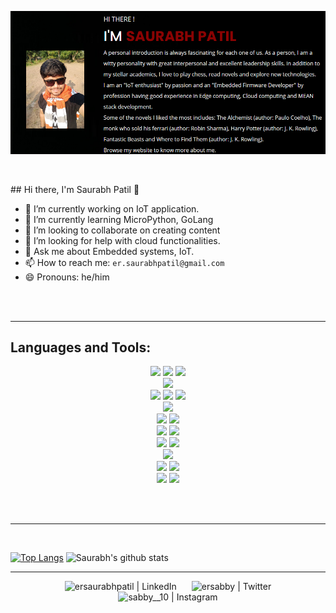 ![Website](https://raw.githubusercontent.com/ersabby/ersabby/master/assets/images/header.png)

<p align="center">
<a href="https://twitter.com/ersabby?ref_src=twsrc%5Etfw"> <img src="https://img.shields.io/twitter/follow/ersabby?color=1DA1F2&logo=twitter&style=for-the-badge" alt=""> </a>
</p>
## Hi there, I'm Saurabh Patil 👋

-   🔭 I’m currently working on IoT application.
-   🌱 I’m currently learning MicroPython, GoLang
-   👯 I’m looking to collaborate on creating content
-   🤔 I’m looking for help with cloud functionalities.
-   💬 Ask me about Embedded systems, IoT.
-   📫 How to reach me: `er.saurabhpatil@gmail.com`
-   😄 Pronouns: he/him
<!-- -   ⚡ Fun fact: I am a beat-boxer 😉 -->

<br />
<br />

* * *

## Languages and Tools:

<p align="center">
<img src="https://img.shields.io/badge/node.js%20-%2343853D.svg?&style=for-the-badge&logo=node.js&logoColor=white"/>
<img src="https://img.shields.io/badge/javascript%20-%23323330.svg?&style=for-the-badge&logo=javascript&logoColor=%23F7DF1E"/>
<img src="https://img.shields.io/badge/express.js%20-%23404d59.svg?&style=for-the-badge"/>
<br/>

<img src="https://img.shields.io/badge/go-%2300ADD8.svg?&style=for-the-badge&logo=go&logoColor=white"/>
<br/>

<img src="https://img.shields.io/badge/angular%20-%23DD0031.svg?&style=for-the-badge&logo=angular&logoColor=white"/>
<img src="https://img.shields.io/badge/html5%20-%23E34F26.svg?&style=for-the-badge&logo=html5&logoColor=white"/>
<img src="https://img.shields.io/badge/css3%20-%231572B6.svg?&style=for-the-badge&logo=css3&logoColor=white"/>

<br/>
<img src="https://img.shields.io/badge/Github%20Acions-%232088FF.svg?&style=for-the-badge&logo=github-actions&logoColor=white">

<br />
<img src="https://img.shields.io/badge/EmbeddedC%20-%232C5263.svg?&style=for-the-badge&logo=ec&logoColor=white"/>
<img src="https://img.shields.io/badge/python%20-%2314354C.svg?&style=for-the-badge&logo=python&logoColor=white"/>
<br />
<img src="https://img.shields.io/badge/AWS%20-%23FF9900.svg?&style=for-the-badge&logo=amazon-aws&logoColor=white"/> 
<img src="https://img.shields.io/badge/Google%20Cloud%20-%234285F4.svg?&style=for-the-badge&logo=google-cloud&logoColor=white"/> 
<br/>

<img src ="https://img.shields.io/badge/MySQL-%23316192.svg?&style=for-the-badge&logo=postgresql&logoColor=white"/>
<img src ="https://img.shields.io/badge/MongoDB-%234ea94b.svg?&style=for-the-badge&logo=mongodb&logoColor=white"/>
<br/>

<img src="https://img.shields.io/badge/Ubuntu-%23E95420.svg?&style=for-the-badge&logo=ubuntu&logoColor=white"/>
<br/>

<img src="https://img.shields.io/badge/docker%20-%230db7ed.svg?&style=for-the-badge&logo=docker&logoColor=white"/>
<img src="https://img.shields.io/badge/Openshift%20-%23009639.svg?&style=for-the-badge&logo=nginx&logoColor=white"/>
<br/>
<img src="https://img.shields.io/badge/git%20-%23F05033.svg?&style=for-the-badge&logo=git&logoColor=white"/>
<img src="https://img.shields.io/badge/github%20-%23121011.svg?&style=for-the-badge&logo=github&logoColor=white"/>
<br/>
</p>
<br/>

<!-- BLOG-POST-LIST:START -->
<!--  -->
<!-- BLOG-POST-LIST:END -->

<br />

* * *
<br />


[![Top Langs](https://github-readme-stats.vercel.app/api/top-langs/?username=ersabby)](https://github.com/ersabby/github-readme-stats)
![Saurabh's github stats](https://github-readme-stats.vercel.app/api?username=ersabby&show_icons=true&theme=radical)

* * *

<!-- ### Connect with me: -->

<p align="center">
<img alt="ersaurabhpatil | LinkedIn" height="36px" hspace="10" src="https://cdn.svgporn.com/logos/linkedin.svg" /></a>
<img alt="ersabby | Twitter" width="36px" height="36px" hspace="10" src="https://cdn.jsdelivr.net/npm/simple-icons@v3/icons/twitter.svg" />
<img alt="sabby__10 | Instagram" width="36px" height="36px" hspace="10" src="https://cdn.svgporn.com/logos/instagram-icon.svg" />
</p>

<!-- [website]: https://username.wordpress.com/ -->

[twitter]: https://twitter.com/ersabby

[instagram]: https://www.instagram.com/sabby__10/

[linkedin]: https://www.linkedin.com/in/ersaurbahpatil
